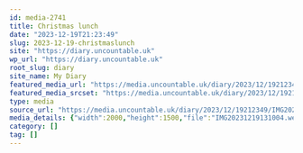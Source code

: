 ```yaml
---
id: media-2741
title: Christmas lunch
date: "2023-12-19T21:23:49"
slug: 2023-12-19-christmaslunch
site: "https://diary.uncountable.uk"
wp_url: "https://diary.uncountable.uk"
root_slug: diary
site_name: My Diary
featured_media_url: "https://media.uncountable.uk/diary/2023/12/19212349/IMG20231219131004.webp"
featured_media_srcset: "https://media.uncountable.uk/diary/2023/12/19212349/IMG20231219131004-300x225.webp 300w, https://media.uncountable.uk/diary/2023/12/19212349/IMG20231219131004-1024x768.webp 1024w, https://media.uncountable.uk/diary/2023/12/19212349/IMG20231219131004-150x150.webp 150w, https://media.uncountable.uk/diary/2023/12/19212349/IMG20231219131004-640x480.webp 640w, https://media.uncountable.uk/diary/2023/12/19212349/IMG20231219131004.webp 2000w"
type: media
source_url: "https://media.uncountable.uk/diary/2023/12/19212349/IMG20231219131004.webp"
media_details: {"width":2000,"height":1500,"file":"IMG20231219131004.webp","filesize":196504,"sizes":{"medium":{"file":"IMG20231219131004-300x225.webp","width":300,"height":225,"filesize":21048,"mime_type":"image/webp","source_url":"https://media.uncountable.uk/diary/2023/12/19212349/IMG20231219131004-300x225.webp"},"large":{"file":"IMG20231219131004-1024x768.webp","width":1024,"height":768,"filesize":112042,"mime_type":"image/webp","source_url":"https://media.uncountable.uk/diary/2023/12/19212349/IMG20231219131004-1024x768.webp"},"thumbnail":{"file":"IMG20231219131004-150x150.webp","width":150,"height":150,"filesize":9046,"mime_type":"image/webp","source_url":"https://media.uncountable.uk/diary/2023/12/19212349/IMG20231219131004-150x150.webp"},"mobwidth":{"file":"IMG20231219131004-640x480.webp","width":640,"height":480,"filesize":60646,"mime_type":"image/webp","source_url":"https://media.uncountable.uk/diary/2023/12/19212349/IMG20231219131004-640x480.webp"},"full":{"file":"IMG20231219131004.webp","width":2000,"height":1500,"mime_type":"image/webp","source_url":"https://media.uncountable.uk/diary/2023/12/19212349/IMG20231219131004.webp"}},"image_meta":{"aperture":"0","credit":"","camera":"","caption":"","created_timestamp":"0","copyright":"","focal_length":"0","iso":"0","shutter_speed":"0","title":"","orientation":"0","keywords":[]}}
category: []
tag: []
---
```


